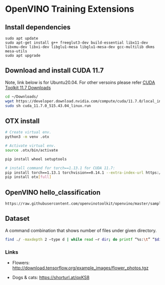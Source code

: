 # OpenVINO Training Extensions

## Install dependencies
```
sudo apt update
sudo apt-get install g++ freeglut3-dev build-essential libx11-dev libxmu-dev libxi-dev libglu1-mesa libglu1-mesa-dev gcc-multilib dkms mesa-utils
sudo apt upgrade
```

## Download and install CUDA 11.7
Note, link below is for Ubuntu20.04. For other versoins please refer [CUDA Toolkit 11.7 Downloads](https://developer.nvidia.com/cuda-11-7-0-download-archive)
```bash
cd ~/Downloads/
wget https://developer.download.nvidia.com/compute/cuda/11.7.0/local_installers/cuda_11.7.0_515.43.04_linux.run
sudo sh cuda_11.7.0_515.43.04_linux.run
```


## OTX install
<!-- Source code install
```bash
mkdir -p ~/repo && cd $_
git clone https://github.com/openvinotoolkit/training_extensions.git
cd training_extensions
git checkout develop
```
-->


```bash
# Create virtual env.
python3 -m venv .otx

# Activate virtual env.
source .otx/bin/activate
```

```bash
pip install wheel setuptools

# install command for torch==1.13.1 for CUDA 11.7:
pip install torch==1.13.1 torchvision==0.14.1 --extra-index-url https://download.pytorch.org/whl/cu117
pip install otx[full]
```

## OpenVINO hello_classification
```
https://raw.githubusercontent.com/openvinotoolkit/openvino/master/samples/python/hello_classification/hello_classification.py
```

## Dataset

A command combination that shows number of files under given directory.
```bash
find ./ -maxdepth 2 –type d | while read –r dir; do printf “%s:\t” “$dir”; find “$dir” –type f | wc –l; done
```

### Links
* Flowers:
    http://download.tensorflow.org/example_images/flower_photos.tgz

* Dogs & cats:
    https://shorturl.at/qxKS8
